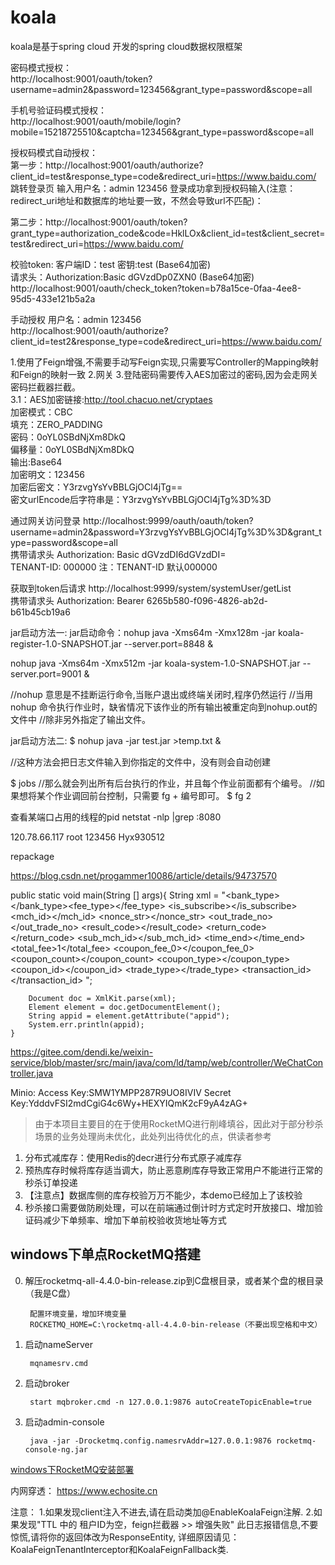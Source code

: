 # koala
koala是基于spring cloud 开发的spring cloud数据权限框架

密码模式授权：
<br/>
http://localhost:9001/oauth/token?username=admin2&password=123456&grant_type=password&scope=all

手机号验证码模式授权：
<br/>
http://localhost:9001/oauth/mobile/login?mobile=15218725510&captcha=123456&grant_type=password&scope=all


授权码模式自动授权：
<br/>
第一步：http://localhost:9001/oauth/authorize?client_id=test&response_type=code&redirect_uri=https://www.baidu.com/
<br/>跳转登录页 输入用户名：admin 123456 
登录成功拿到授权码输入(注意：redirect_uri地址和数据库的地址要一致，不然会导致url不匹配)：

第二步：http://localhost:9001/oauth/token?grant_type=authorization_code&code=HklLOx&client_id=test&client_secret=test&redirect_uri=https://www.baidu.com/

校验token:
客户端ID：test 密钥:test (Base64加密)<br/>
请求头：Authorization:Basic dGVzdDp0ZXN0 (Base64加密)
http://localhost:9001/oauth/check_token?token=b78a15ce-0faa-4ee8-95d5-433e121b5a2a

手动授权 用户名：admin 123456
<br/>
http://localhost:9001/oauth/authorize?client_id=test2&response_type=code&redirect_uri=https://www.baidu.com/


1.使用了Feign增强,不需要手动写Feign实现,只需要写Controller的Mapping映射和Feign的映射一致
2.网关
3.登陆密码需要传入AES加密过的密码,因为会走网关密码拦截器拦截。<br/>
3.1：AES加密链接:http://tool.chacuo.net/cryptaes <br/>
加密模式：CBC  
填充：ZERO_PADDING  <br/>
密码：0oYL0SBdNjXm8DkQ  <br/>
偏移量：0oYL0SBdNjXm8DkQ <br/>
输出:Base64  <br/>
加密明文：123456  <br/>
加密后密文：Y3rzvgYsYvBBLGjOCl4jTg==  <br/>
密文urlEncode后字符串是：Y3rzvgYsYvBBLGjOCl4jTg%3D%3D  <br/>


通过网关访问登录
http://localhost:9999/oauth/oauth/token?username=admin2&password=Y3rzvgYsYvBBLGjOCl4jTg%3D%3D&grant_type=password&scope=all
<br/>携带请求头
Authorization: Basic dGVzdDI6dGVzdDI=
<br/>
TENANT-ID: 000000
注：TENANT-ID 默认000000

获取到token后请求
http://localhost:9999/system/systemUser/getList
<br/>携带请求头
Authorization: Bearer 6265b580-f096-4826-ab2d-b61b45cb19a6


jar启动方法一:
jar启动命令：nohup java -Xms64m -Xmx128m -jar koala-register-1.0-SNAPSHOT.jar --server.port=8848 &


nohup java -Xms64m -Xmx512m -jar koala-system-1.0-SNAPSHOT.jar --server.port=9001 &

//nohup 意思是不挂断运行命令,当账户退出或终端关闭时,程序仍然运行
//当用 nohup 命令执行作业时，缺省情况下该作业的所有输出被重定向到nohup.out的文件中
//除非另外指定了输出文件。


jar启动方法二:
$ nohup java -jar test.jar >temp.txt &
 
//这种方法会把日志文件输入到你指定的文件中，没有则会自动创建

$ jobs
//那么就会列出所有后台执行的作业，并且每个作业前面都有个编号。
//如果想将某个作业调回前台控制，只需要 fg + 编号即可。
$ fg 2

查看某端口占用的线程的pid
netstat -nlp |grep :8080


120.78.66.117
root
123456
Hyx930512


<executions>
    <execution>
        <goals>
            <goal>repackage</goal>
        </goals>
    </execution>
</executions>

https://blog.csdn.net/progammer10086/article/details/94737570

public static void main(String [] args){
        String xml = "<xml><appid><![CDATA[wx2421b1c4370ec43b]]></appid><attach><![CDATA[支付测试]]></attach><bank_type><![CDATA[CFT]]></bank_type><fee_type><![CDATA[CNY]]></fee_type> <is_subscribe><![CDATA[Y]]></is_subscribe> <mch_id><![CDATA[10000100]]></mch_id> <nonce_str><![CDATA[5d2b6c2a8db53831f7eda20af46e531c]]></nonce_str> <openid><![CDATA[oUpF8uMEb4qRXf22hE3X68TekukE]]></openid> <out_trade_no><![CDATA[1409811653]]></out_trade_no> <result_code><![CDATA[SUCCESS]]></result_code> <return_code><![CDATA[SUCCESS]]></return_code> <sign><![CDATA[B552ED6B279343CB493C5DD0D78AB241]]></sign> <sub_mch_id><![CDATA[10000100]]></sub_mch_id> <time_end><![CDATA[20140903131540]]></time_end> <total_fee>1</total_fee> <coupon_fee_0><![CDATA[10]]></coupon_fee_0> <coupon_count><![CDATA[1]]></coupon_count> <coupon_type><![CDATA[CASH]]></coupon_type> <coupon_id><![CDATA[10000]]></coupon_id> <trade_type><![CDATA[JSAPI]]></trade_type> <transaction_id><![CDATA[1004400740201409030005092168]]></transaction_id> </xml>";

        Document doc = XmlKit.parse(xml);
        Element element = doc.getDocumentElement();
        String appid = element.getAttribute("appid");
        System.err.println(appid);
    }
    
https://gitee.com/dendi.ke/weixin-service/blob/master/src/main/java/com/ld/tamp/web/controller/WeChatController.java

Minio:
Access Key:SMW1YMPP287R9UO8IVIV
Secret Key:YdddvFSI2mdCgiG4c6Wy+HEXYIQmK2cF9yA4zAG+



> 由于本项目主要目的在于使用RocketMQ进行削峰填谷，因此对于部分秒杀场景的业务处理尚未优化，此处列出待优化的点，供读者参考

1. 分布式减库存：使用Redis的decr进行分布式原子减库存
2. 预热库存时候将库存适当调大，防止恶意刷库存导致正常用户不能进行正常的秒杀订单投递
3. 【注意点】数据库侧的库存校验万万不能少，本demo已经加上了该校验
4. 秒杀接口需要做防刷处理，可以在前端通过倒计时方式定时开放接口、增加验证码减少下单频率、增加下单前校验收货地址等方式


## windows下单点RocketMQ搭建
0. 解压rocketmq-all-4.4.0-bin-release.zip到C盘根目录，或者某个盘的根目录（我是C盘）

        配置环境变量，增加环境变量
        ROCKETMQ_HOME=C:\rocketmq-all-4.4.0-bin-release（不要出现空格和中文）

1. 启动nameServer

        mqnamesrv.cmd
2. 启动broker

        start mqbroker.cmd -n 127.0.0.1:9876 autoCreateTopicEnable=true
3. 启动admin-console

        java -jar -Drocketmq.config.namesrvAddr=127.0.0.1:9876 rocketmq-console-ng.jar

[windows下RocketMQ安装部署](https://www.jianshu.com/p/4a275e779afa)

内网穿透：
https://www.echosite.cn

注意：
1.如果发现client注入不进去,请在启动类加@EnableKoalaFeign注解.
2.如果发现"TTL 中的 租户ID为空，feign拦截器 >> 增强失败" 此日志报错信息,不要惊慌,请将你的返回体改为ResponseEntity,
详细原因请见：KoalaFeignTenantInterceptor和KoalaFeignFallback类.

